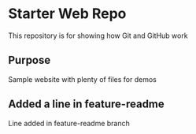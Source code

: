 # Starter Web Repo

This repository is for showing how Git and GitHub work

## Purpose

Sample website with plenty of files for demos

## Added a line in feature-readme

Line added in feature-readme branch
